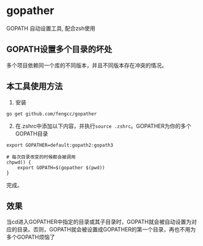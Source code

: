 # gopather

GOPATH 自动设置工具, 配合zsh使用

## GOPATH设置多个目录的坏处

多个项目依赖同一个库的不同版本，并且不同版本存在冲突的情况。

## 本工具使用方法

1. 安装

```shell
go get github.com/fengcc/gopather
```

2. 在.zshrc中添加以下内容，并执行`source .zshrc`。GOPATHER为你的多个GOPATH目录

```shell
export GOPATHER=default:gopath2:gopath3

# 每次目录改变的时候都会被调用
chpwd() {
    export GOPATH=$(gopather $(pwd))
}
```

完成。

## 效果

当cd进入GOPATHER中指定的目录或其子目录时，GOPATH就会被自动设置为对应的目录。否则，GOPATH就会被设置成GOPATHER的第一个目录，再也不用为多个GOPATH烦恼了
